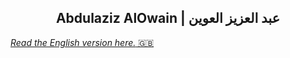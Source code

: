 <h2 align="center">Abdulaziz AlOwain | عبد العزيز العوين</h3>
<a href="github.com/AlOwain/AlOwain/blob/main/README-en.md" align="left">
<i>Read the English version here.</i> 🇬🇧
</a>
<p align="right">

</p>

